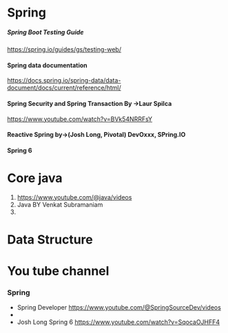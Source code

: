 # Spring
##### Spring Boot Testing Guide
https://spring.io/guides/gs/testing-web/

#### Spring data documentation
https://docs.spring.io/spring-data/data-document/docs/current/reference/html/

#### Spring Security and Spring Transaction By ->Laur Spilca
https://www.youtube.com/watch?v=BVk54NRRFsY
#### Reactive Spring by->(Josh Long, Pivotal) DevOxxx, SPring.IO
#### Spring 6


# Core java
1. https://www.youtube.com/@java/videos
2. Java BY Venkat Subramaniam
3. 

# Data Structure

# You tube channel
### Spring
- Spring Developer https://www.youtube.com/@SpringSourceDev/videos
- 
- Josh Long Spring 6  https://www.youtube.com/watch?v=SqocaOJHFF4


